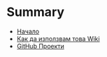 
# Summary

- [Начало](README.md)
- [Как да използвам това Wiki](docs/howto.md)
- [GitHub Проекти](docs/projects.md)
